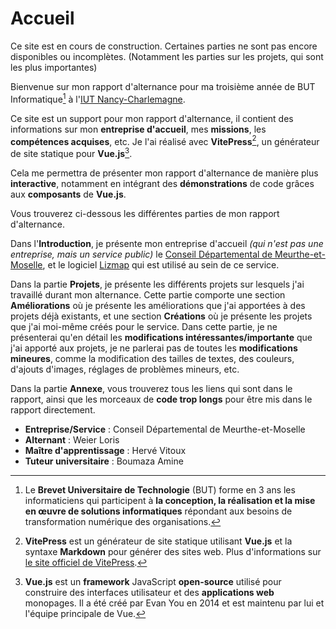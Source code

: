 <script setup>
import CustomContainer from '/components/CustomContainer.vue'
</script>

# Accueil

<custom-container type="warning">
<p>
Ce site est en cours de construction. Certaines parties ne sont pas encore disponibles ou incomplètes. 
(Notamment les parties sur les projets, qui sont les plus importantes)
</p>
</custom-container>

Bienvenue sur mon rapport d'alternance pour ma troisième année de BUT Informatique[^1] à l'[IUT Nancy-Charlemagne](https://iut-charlemagne.univ-lorraine.fr/).

Ce site est un support pour mon rapport d'alternance, il contient des informations sur mon **entreprise d'accueil**, mes **missions**, les **compétences acquises**, etc.
Je l'ai réalisé avec **VitePress**[^2], un générateur de site statique pour **Vue.js**[^3].

Cela me permettra de présenter mon rapport d'alternance de manière plus **interactive**, notamment en intégrant des **démonstrations** de code grâces aux **composants** de **Vue.js**.

Vous trouverez ci-dessous les différentes parties de mon rapport d'alternance.

Dans l'**Introduction**, je présente mon entreprise d'accueil *(qui n'est pas une entreprise, mais un service public)*
le [Conseil Départemental de Meurthe-et-Moselle](https://www.meurthe-et-moselle.fr/),
et le logiciel [Lizmap](/lizmap) qui est utilisé au sein de ce service.

Dans la partie **Projets**, je présente les différents projets sur lesquels j'ai travaillé durant mon alternance.
Cette partie comporte une section **Améliorations** où je présente les améliorations que j'ai apportées à des projets déjà existants,
et une section **Créations** où je présente les projets que j'ai moi-même créés pour le service.
Dans cette partie, je ne présenterai qu'en détail les **modifications intéressantes/importante** que j'ai apporté aux projets, je ne parlerai pas de toutes les **modifications mineures**,
comme la modification des tailles de textes, des couleurs, d'ajouts d'images, réglages de problèmes mineurs, etc.

Dans la partie **Annexe**, vous trouverez tous les liens qui sont dans le rapport, ainsi que les morceaux de **code trop longs** pour être mis dans le rapport directement.

<custom-container type="info">
<ul>
    <li><strong>Entreprise/Service</strong> : Conseil Départemental de Meurthe-et-Moselle</li>
    <li><strong>Alternant</strong> : Weier Loris</li>
    <li><strong>Maître d'apprentissage</strong> : Hervé Vitoux</li>
    <li><strong>Tuteur universitaire</strong> : Boumaza Amine</li>
</ul>
</custom-container>

[^1]: Le **Brevet Universitaire de Technologie** (BUT) forme en 3 ans les informaticiens qui participent à **la conception, 
la réalisation et la mise en œuvre de solutions informatiques** répondant aux besoins de transformation numérique des organisations.

[^2]: **VitePress** est un générateur de site statique utilisant **Vue.js** et la syntaxe **Markdown** pour générer des sites web.
Plus d'informations sur [le site officiel de VitePress](https://vitepress.vuejs.org/).

[^3]: **Vue.js** est un **framework** JavaScript **open-source** utilisé pour construire des interfaces utilisateur et des **applications web** monopages.
Il a été créé par Evan You en 2014 et est maintenu par lui et l'équipe principale de Vue.